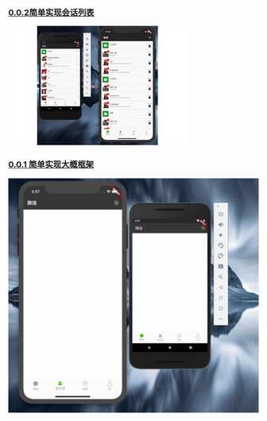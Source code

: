 ### [ 0.0.2简单实现会话列表](https://github.com/Liberxue/xchat/releases/tag/v0.0.2)

![0.0.2.UI](./Img/0.0.2.gif)


### [0.0.1 简单实现大概框架](https://github.com/Liberxue/xchat/releases/tag/v0.0.1)

![0.0.1.UI](./Img/0.0.1.gif)
